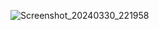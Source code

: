 ![Screenshot_20240330_221958](https://github.com/tgmeser/Calculator-Jetpack-Compose/assets/78986854/90f9d3b5-0124-4fd3-bb62-33ec4e41cda1)
